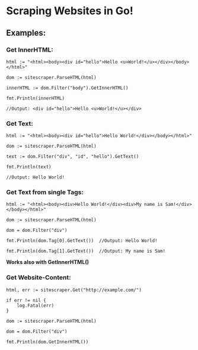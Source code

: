 # Scraping Websites in Go!

## Examples:

### Get InnerHTML:

```
html := "<html><body><div id="hello">Hello <u>World!</u></div></body></html>"

dom := sitescraper.ParseHTML(html)

innerHTML := dom.Filter("body").GetInnerHTML()

fmt.Println(innerHTML)

//Output: <div id="hello">Hello <u>World!</u></div>

```

### Get Text:
```
html := "<html><body><div id="hello">Hello World!</div></body></html>"

dom := sitescraper.ParseHTML(html)

text := dom.Filter("div", "id", "hello").GetText()

fmt.Println(text)

//Output: Hello World!

```

### Get Text from single Tags:

```
html := "<html><body><div>Hello World!</div><div>My name is Sam!</div></body></html>"

dom := sitescraper.ParseHTML(html)

dom = dom.Filter("div")

fmt.Println(dom.Tag[0].GetText())  //Output: Hello World!

fmt.Println(dom.Tag[1].GetText())  //Output: My name is Sam!

```

**Works also with GetInnerHTML()**



### Get Website-Content:

```
html, err := sitescraper.Get("http://example.com/")

if err != nil {
    log.Fatal(err)
}

dom := sitescraper.ParseHTML(html)

dom = dom.Filter("div")

fmt.Println(dom.GetInnerHTML())

```

